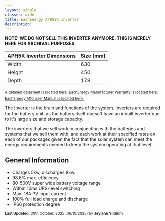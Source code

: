 ```yaml
---
layout: single
classes: wide
title: EachEnergy APHS8K Inverter
description: 
---
```


**NOTE: WE DO NOT SELL THIS INVERTER ANYMORE. THIS IS MERELY HERE FOR ARCHIVAL PURPOSES**

| APH5K Inverter Dimensions<sup></sup> | Size (mm) |
| ------------------------------------ | --------- |
| Width                                | 630       |
| Height                               | 450       |
| Depth                                | 178       |

<sup>[A detailed datasheet is located here.](https://www.eachenergyitalia.it/wp-content/uploads/2024/03/APHS3-8-H4.pdf)</sup>
<sup>[EachEnergy Manufacturer Warranty is located here.](https://download.website.xin/contents/sitefiles3606/18030953/files/153642..pdf?response-content-disposition=inline%3Bfilename%3DWarranty%2Band%2BService%2BTerms%2Band%2BConditions.pdf&auth_key=1761811542-ba5024afd09c49df86f47652380797a1-0-796650003dbd9d541cd2a96ea5243a04)</sup>
<sup>[EachEnergy M10 User Manual is located here.](https://download.website.xin/contents/sitefiles3606/18030953/files/155470..pdf?response-content-disposition=inline%3Bfilename%3DM10_User%2BManual_EN.pdf&auth_key=1761811586-aa7f9275c81d4f6eb34827d0d1674cb8-0-282908fef831ed1a59fdc4673ff382bd)</sup>

The Inverter is the brain and functions of the system. Inverters are required for the battery unit, as the battery itself doesn't have an inbuilt inverter due to it's large size and storage capacity.

The inverters that we sell work in conjunction with the batteries and systems that we sell them with, and each work at their specified rates on each of our packages given the fact that the solar system can meet the energy requirements needed to keep the system operating at that level.

## General Information

- Charges 5kw, discharges 8kw.
- 98.6% max. efficiency
- 80-500V super wide battery voltage range
- Within 10ms UPS-level switching
- Max. 18A PV input current
- 100% full load charge and discharge
- IP66 protection degree

<sup>**Last Updated**: 30th October, 2025 (06/10/2025) by **Jeylahn Yildirim**</sup>
